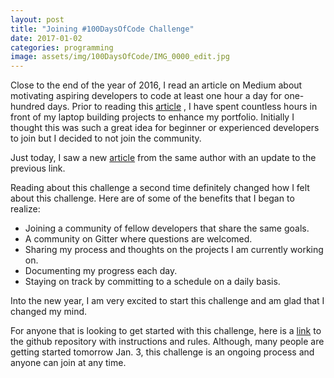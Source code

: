 ```yaml
---
layout: post
title: "Joining #100DaysOfCode Challenge"
date: 2017-01-02
categories: programming
image: assets/img/100DaysOfCode/IMG_0000_edit.jpg
---
```


Close to the end of the year of 2016, I read an article on Medium about
motivating aspiring developers to code at least one hour a day for one-hundred
days. Prior to reading this [article](https://medium.freecodecamp.com/join-the-100daysofcode-556ddb4579e4#.bmwuz5hfq)
, I have spent countless hours in front of my laptop building projects to
enhance my portfolio. Initially I thought this was such a great idea for
beginner or experienced developers to join but I decided to not join the
community.

Just today, I saw a new [article](https://medium.freecodecamp.com/start-2017-with-the-100daysofcode-improved-and-updated-18ce604b237b#.hqru7hfl9) from the same author with an update to the previous link.

Reading about this challenge a second time definitely changed how I felt about
this challenge. Here are of some of the benefits that I began to realize:

* Joining a community of fellow developers that share the same goals.
* A community on Gitter where questions are welcomed.
* Sharing my process and thoughts on the projects I am currently working on.
* Documenting my progress each day.
* Staying on track by committing to a schedule on a daily basis.

Into the new year, I am very excited to start this challenge and am
glad that I changed my mind.

For anyone that is looking to get started with this challenge, here is a [link](https://github.com/Kallaway/100-days-of-code)
to the github repository with instructions and rules. Although, many people are
getting started tomorrow Jan. 3, this challenge is an ongoing process and
anyone can join at any time.
